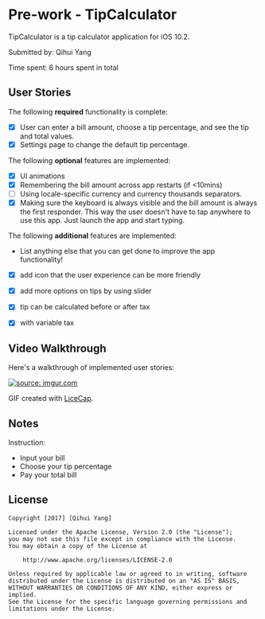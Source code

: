 # Pre-work - TipCalculator

TipCalculator is a tip calculator application for iOS 10.2.

Submitted by: Qihui Yang

Time spent: 6 hours spent in total

## User Stories

The following **required** functionality is complete:

* [x] User can enter a bill amount, choose a tip percentage, and see the tip and total values.
* [x] Settings page to change the default tip percentage.

The following **optional** features are implemented:
* [x] UI animations
* [x] Remembering the bill amount across app restarts (if <10mins)
* [ ] Using locale-specific currency and currency thousands separators.
* [x] Making sure the keyboard is always visible and the bill amount is always the first responder. This way the user doesn't have to tap anywhere to use this app. Just launch the app and start typing.

The following **additional** features are implemented:

- List anything else that you can get done to improve the app functionality!
* [x] add icon that the user experience can be more friendly
* [x] add more options on tips by using slider
* [x] tip can be calculated before or after tax
* [x] with variable tax


## Video Walkthrough 

Here's a walkthrough of implemented user stories:

<a href="http://imgur.com/I0ZiE27"><img src="http://i.imgur.com/I0ZiE27.gif" title="source: imgur.com" /></a>

GIF created with [LiceCap](http://www.cockos.com/licecap/).

## Notes

Instruction:
*  Input your bill
*  Choose your tip percentage
*  Pay your total bill

## License

    Copyright [2017] [Qihui Yang]

    Licensed under the Apache License, Version 2.0 (the "License");
    you may not use this file except in compliance with the License.
    You may obtain a copy of the License at

        http://www.apache.org/licenses/LICENSE-2.0

    Unless required by applicable law or agreed to in writing, software
    distributed under the License is distributed on an "AS IS" BASIS,
    WITHOUT WARRANTIES OR CONDITIONS OF ANY KIND, either express or implied.
    See the License for the specific language governing permissions and
    limitations under the License.
